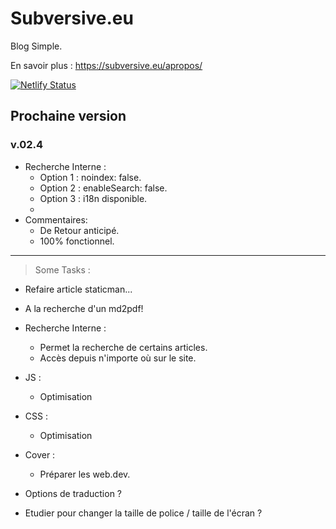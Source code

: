 # Subversive.eu

Blog Simple.

En savoir plus :   <https://subversive.eu/apropos/>

[![Netlify Status](https://api.netlify.com/api/v1/badges/f6104326-809a-4b92-8914-4a7a34467c5c/deploy-status)](https://app.netlify.com/sites/subversive-eu-site/deploys)

## Prochaine version

### v.02.4

- Recherche Interne :
  * Option 1 : noindex: false.
  * Option 2 : enableSearch: false.
  * Option 3 : i18n disponible.
  *
- Commentaires:
  * De Retour anticipé.
  * 100% fonctionnel.



---

<blockquote>Some Tasks :</blockquote>

- Refaire article staticman...
- A la recherche d'un md2pdf!
- Recherche Interne :
  * Permet la recherche de certains articles.
  * Accès depuis n'importe où sur le site.
- JS :
  * Optimisation
- CSS :
  * Optimisation
- Cover :
  * Préparer les web.dev.
  
- Options de traduction ?
- Etudier pour changer la taille de police / taille de l'écran ?
